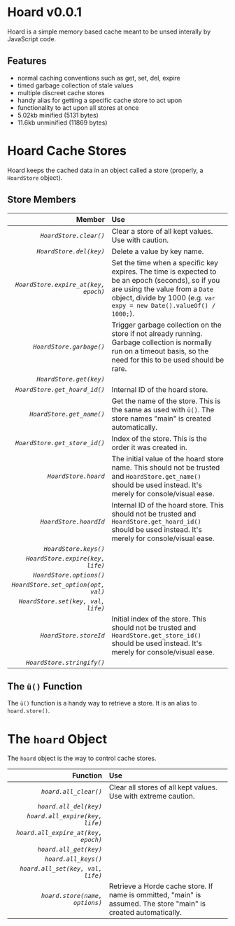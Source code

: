 # Hoard v0.0.1

Hoard is a simple memory based cache meant to be unsed interally by JavaScript code.

## Features

* normal caching conventions such as get, set, del, expire
* timed garbage collection of stale values
* multiple discreet cache stores
* handy alias for getting a specific cache store to act upon
* functionality to act upon all stores at once
* 5.02kb minified (5131 bytes)
* 11.6kb unminified (11869 bytes)

# Hoard Cache Stores

Hoard keeps the cached data in an object called a store (properly, a `HoardStore` object).

## Store Members

|Member|Use|
|-----:|:-----|
|*`HoardStore.clear()`*|Clear a store of all kept values. Use with caution.|
|*`HoardStore.del(key)`*|Delete a value by key name.|
|*`HoardStore.expire_at(key, epoch)`*|Set the time when a specific key expires. The time is expected to be an epoch (seconds), so if you are using the value from a `Date` object, divide by 1000 (e.g. `var expy = new Date().valueOf() / 1000;`).|
|*`HoardStore.garbage()`*|Trigger garbage collection on the store if not already running. Garbage collection is normally run on a timeout basis, so the need for this to be used should be rare.|
|*`HoardStore.get(key)`*| |
|*`HoardStore.get_hoard_id()`*|Internal ID of the hoard store.|
|*`HoardStore.get_name()`*|Get the name of the store. This is the same as used with `ü()`. The store names "main" is created automatically.|
|*`HoardStore.get_store_id()`*|Index of the store. This is the order it was created in.|
|*`HoardStore.hoard`*|The initial value of the hoard store name. This should not be trusted and `HoardStore.get_name()` should be used instead. It's merely for console/visual ease.|
|*`HoardStore.hoardId`*|Internal ID of the hoard store. This should not be trusted and `HoardStore.get_hoard_id()` should be used instead. It's merely for console/visual ease.|
|*`HoardStore.keys()`*| |
|*`HoardStore.expire(key, life)`*| |
|*`HoardStore.options()`*| |
|*`HoardStore.set_option(opt, val)`*| |
|*`HoardStore.set(key, val, life)`*| |
|*`HoardStore.storeId`*|Initial index of the store. This should not be trusted and `HoardStore.get_store_id()` should be used instead. It's merely for console/visual ease.|
|*`HoardStore.stringify()`*| |

## The `ü()` Function

The `ü()` function is a handy way to retrieve a store.
It is an alias to `hoard.store()`.

# The `hoard` Object

The `hoard` object is the way to control cache stores.

|Function|Use|
|-----:|:-----|
|*`hoard.all_clear()`*|Clear all stores of all kept values. Use with extreme caution.|
|*`hoard.all_del(key)`*| |
|*`hoard.all_expire(key, life)`*| |
|*`hoard.all_expire_at(key, epoch)`*| |
|*`hoard.all_get(key)`*| |
|*`hoard.all_keys()`*| |
|*`hoard.all_set(key, val, life)`*| |
|*`hoard.store(name, options)`*|Retrieve a Horde cache store. If name is ommitted, "main" is assumed. The store "main" is created automatically.|

